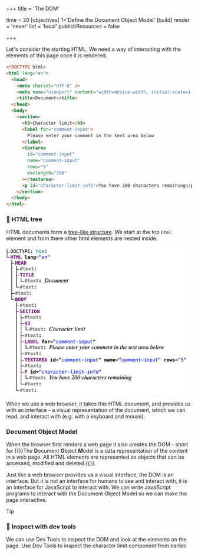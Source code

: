 +++
title = 'The DOM'

time = 20
[objectives]
    1='Define the Document Object Model'
[build]
  render = 'never'
  list = 'local'
  publishResources = false

+++

Let's consider the starting HTML. We need a way of interacting with the elements of this page once it is rendered.

```html
<!DOCTYPE html>
<html lang="en">
  <head>
    <meta charset="UTF-8" />
    <meta name="viewport" content="width=device-width, initial-scale=1.0" />
    <title>Document</title>
  </head>
  <body>
    <section>
      <h3>Character limit</h3>
      <label for="comment-input">
        Please enter your comment in the text area below
      </label>
      <textarea
        id="comment-input"
        name="comment-input"
        rows="5"
        maxlength="200"
      ></textarea>
      <p id="character-limit-info">You have 200 characters remaining</p>
    </section>
  </body>
</html>
```

### 🌳 HTML tree

HTML documents form a [tree-like structure](https://en.wikipedia.org/wiki/Tree_structure). We start at the top `html` element and from there other html elements are nested inside.

![html tree](html-tree.png)

When we use a web browser, it takes this HTML document, and provides us with an interface - a visual representation of the document, which we can read, and interact with (e.g. with a keyboard and mouse).

### Document Object Model

When the browser first renders a web page it also creates the DOM - short for {{<tooltip title="Document Object Model">}}The **D**ocument **O**bject **M**odel is a data representation of the content in a web page. All HTML elements are represented as objects that can be accessed, modified and deleted.{{</tooltip>}}.

Just like a web browser provides us a visual interface, the DOM is an interface. But it is not an interface for humans to see and interact with, it is an interface for JavaScript to interact with. We can write JavaScript programs to interact with the Document Object Model so we can make the page interactive.

> [!TIP]
>
> ### 🔎 Inspect with dev tools
>
> We can use Dev Tools to inspect the DOM and look at the elements on the page. Use Dev Tools to inspect the character limit component from earlier.
